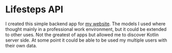 # Lifesteps API

I created this simple backend app for [my website](https://github.com/ochan12/my-website). 
The models I used where thought mainly in a professional work environment, but it could be extended
to other uses. 
Not the greatest of apps but allowed me to discover Kotlin server side. At some point it could
be able to be used my multiple users with their own data. 
